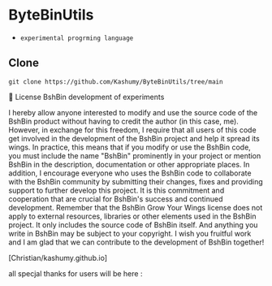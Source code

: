 # ByteBinUtils
- `experimental progrming language` 
## Clone

````
git clone https://github.com/Kashumy/ByteBinUtils/tree/main
````

🧾  License BshBin development of experiments 

I hereby allow anyone interested to modify and use the source code of the BshBin product without having to credit the author (in this case, me). However, in exchange for this freedom, I require that all users of this code get involved in the development of the BshBin project and help it spread its wings. In practice, this means that if you modify or use the BshBin code, you must include the name "BshBin" prominently in your project or mention BshBin in the description, documentation or other appropriate places. In addition, I encourage everyone who uses the BshBin code to collaborate with the BshBin community by submitting their changes, fixes and providing support to further develop this project. It is this commitment and cooperation that are crucial for BshBin's success and continued development. Remember that the BshBin Grow Your Wings license does not apply to external resources, libraries or other elements used in the BshBin project. It only includes the source code of BshBin itself. And anything you write in BshBin may be subject to your copyright. I wish you fruitful work and I am glad that we can contribute to the development of BshBin together! 


[Christian/kashumy.github.io]



all specjal thanks for users will be here :
````
````
